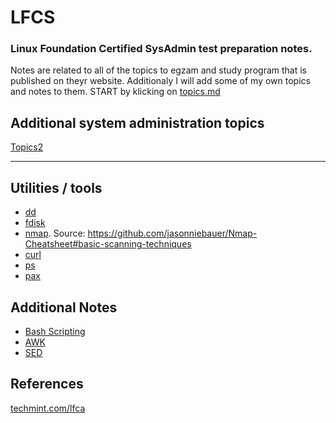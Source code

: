 # LFCS
### Linux Foundation Certified SysAdmin test preparation notes. 
Notes are related to all of the topics to egzam and study program that is published on theyr website. Additionaly I will add some of my own topics and notes to them.
START by klicking on [topics.md](/topics.md)

## Additional system administration topics 
[Topics2](/topics2.md)

---

## Utilities / tools
* [dd](/command_line_utilities/dd.md)
* [fdisk](/command_line_utilities/fdisk.md)
* [nmap](/nmap/nmap.md). Source: https://github.com/jasonniebauer/Nmap-Cheatsheet#basic-scanning-techniques
* [curl](/curl/curl.md)
* [ps](/command_line_utilities/ps.md)
* [pax](/pax/README.md)

## Additional Notes 

* [Bash Scripting](/bash_scripting.md)
* [AWK](/awk/)
* [SED](/sedawk/sed.md)



## References
[techmint.com/lfca](https://www.tecmint.com/category/lfca/page/2/)
